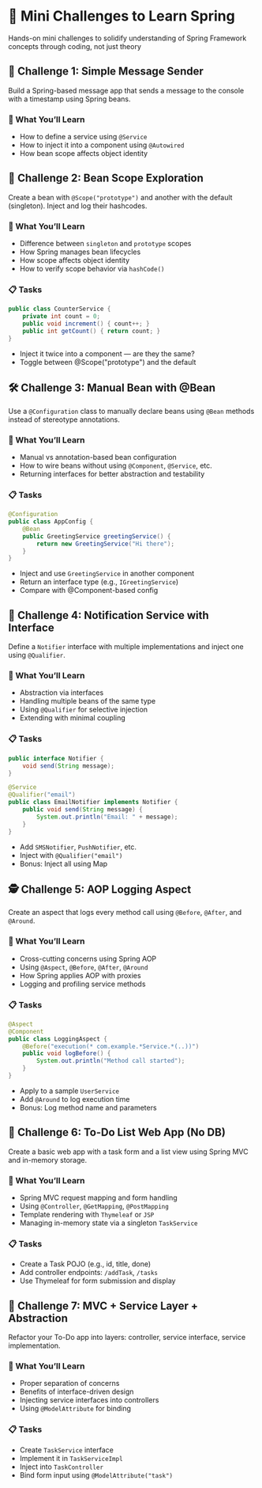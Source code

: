 # 🌱 Mini Challenges to Learn Spring

Hands-on mini challenges to solidify understanding of Spring Framework concepts through coding, not just theory


## 🚀 Challenge 1: Simple Message Sender

Build a Spring-based message app that sends a message to the console with a timestamp using Spring beans.

### 🧠 What You’ll Learn
- How to define a service using `@Service`
- How to inject it into a component using `@Autowired`
- How bean scope affects object identity



## 🔁 Challenge 2: Bean Scope Exploration

Create a bean with `@Scope("prototype")` and another with the default (singleton). Inject and log their hashcodes.

### 🧠 What You’ll Learn
- Difference between `singleton` and `prototype` scopes
- How Spring manages bean lifecycles
- How scope affects object identity
- How to verify scope behavior via `hashCode()`

### 📋 Tasks

```java
public class CounterService {
    private int count = 0;
    public void increment() { count++; }
    public int getCount() { return count; }
}
```

- Inject it twice into a component — are they the same?    
- Toggle between @Scope("prototype") and the default
    
## 🛠️ Challenge 3: Manual Bean with @Bean
Use a `@Configuration` class to manually declare beans using `@Bean` methods instead of stereotype annotations.

### 🧠 What You’ll Learn
*   Manual vs annotation-based bean configuration   
*   How to wire beans without using `@Component`, `@Service`, etc.
*   Returning interfaces for better abstraction and testability
    
### 📋 Tasks
```java
@Configuration
public class AppConfig {
    @Bean
    public GreetingService greetingService() {
        return new GreetingService("Hi there");
    }
}
```

*   Inject and use `GreetingService` in another component   
*   Return an interface type (e.g., `IGreetingService`)
*   Compare with @Component-based config
    

## 📩 Challenge 4: Notification Service with Interface

Define a `Notifier` interface with multiple implementations and inject one using `@Qualifier`.

### 🧠 What You’ll Learn
*   Abstraction via interfaces
*   Handling multiple beans of the same type
*   Using `@Qualifier` for selective injection
*   Extending with minimal coupling
    

### 📋 Tasks
```java
public interface Notifier {
    void send(String message);
}

@Service
@Qualifier("email")
public class EmailNotifier implements Notifier {
    public void send(String message) {
        System.out.println("Email: " + message);
    }
}
```

*   Add `SMSNotifier`, `PushNotifier`, etc.
*   Inject with `@Qualifier("email")`
*   Bonus: Inject all using Map
    

## 🕵️ Challenge 5: AOP Logging Aspect
Create an aspect that logs every method call using `@Before`, `@After`, and `@Around`.

### 🧠 What You’ll Learn

*   Cross-cutting concerns using Spring AOP
*   Using `@Aspect`, `@Before`, `@After`, `@Around`
*   How Spring applies AOP with proxies
*   Logging and profiling service methods
    
### 📋 Tasks
```java
@Aspect
@Component
public class LoggingAspect {
    @Before("execution(* com.example.*Service.*(..))")
    public void logBefore() {
        System.out.println("Method call started");
    }
}
```
*   Apply to a sample `UserService`
*   Add `@Around` to log execution time
*   Bonus: Log method name and parameters
    

## 📝 Challenge 6: To-Do List Web App (No DB)
Create a basic web app with a task form and a list view using Spring MVC and in-memory storage.

### 🧠 What You’ll Learn
*   Spring MVC request mapping and form handling
*   Using `@Controller`, `@GetMapping`, `@PostMapping`
*   Template rendering with `Thymeleaf` or `JSP`
*   Managing in-memory state via a singleton `TaskService`
    
### 📋 Tasks
*   Create a Task POJO (e.g., id, title, done)
*   Add controller endpoints: `/addTask`, `/tasks`
*   Use Thymeleaf for form submission and display
    
## 🧱 Challenge 7: MVC + Service Layer + Abstraction
Refactor your To-Do app into layers: controller, service interface, service implementation.

### 🧠 What You’ll Learn

*   Proper separation of concerns
*   Benefits of interface-driven design
*   Injecting service interfaces into controllers
*   Using `@ModelAttribute` for binding
    
### 📋 Tasks
*   Create `TaskService` interface
*   Implement it in `TaskServiceImpl`
*   Inject into `TaskController`
*   Bind form input using `@ModelAttribute("task")`
